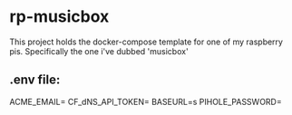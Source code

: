 # rp-musicbox

This project holds the docker-compose template for one of my raspberry pis. Specifically the one i've dubbed 'musicbox'

## .env file:

ACME_EMAIL=
CF_dNS_API_TOKEN=
BASEURL=s
PIHOLE_PASSWORD=